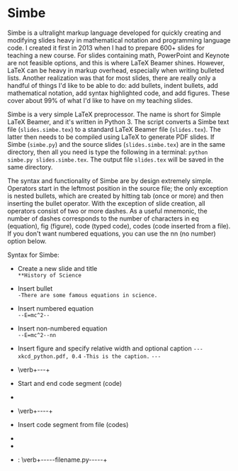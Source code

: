 # Simbe

Simbe is a ultralight markup language developed for quickly creating and modifying slides heavy in mathematical notation and programming language code. I created it first in 2013 when I had to prepare 600+ slides for teaching a new course. For slides containing math, PowerPoint and Keynote are not feasible options, and this is where LaTeX Beamer shines. However, LaTeX can be heavy in markup overhead, especially when writing bulleted lists. Another realization was that for most slides, there are really only a handful of things I'd like to be able to do: add bullets, indent bullets, add mathematical notation, add syntax highlighted code, and add figures. These cover about 99% of what I'd like to have on my teaching slides.

Simbe is a very simple LaTeX preprocessor. The name is short for Simple LaTeX Beamer, and it's written in Python 3. The script converts a Simbe text file (`slides.simbe.tex`) to a standard LaTeX Beamer file (`slides.tex`). The latter then needs to be compiled using LaTeX to generate PDF slides. If Simbe (`simbe.py`) and the source slides (`slides.simbe.tex`) are in the same directory, then all you need is type the following in a terminal: `python simbe.py slides.simbe.tex`. The output file `slides.tex` will be saved in the same directory.

The syntax and functionality of Simbe are by design extremely simple. Operators start in the leftmost position in the source file; the only exception is nested bullets, which are created by hitting tab (once or more) and then inserting the bullet operator. With the exception of slide creation, all operators consist of two or more dashes. As a useful mnemonic, the number of dashes corresponds to the number of characters in eq (equation), fig (figure), code (typed code), codes (code inserted from a file). If you don't want numbered equations, you can use the nn (no number) option below.

Syntax for Simbe:
- Create a new slide and title <br />
  `**History of Science` 
- Insert bullet <br />
  `-There are some famous equations in science.`
- Insert numbered equation <br />
  `--E=mc^2--`
- Insert non-numbered equation <br />
  `--E=mc^2--nn`
- Insert figure and specify relative width and optional caption
  `---`
  `xkcd_python.pdf, 0.4`
  `-This is the caption.`
  `---`




- \verb+---+

- Start and end code segment (code) <br />
- 
- \verb+----+
- Insert code segment from file (codes) <br />
- 
- 
- : \verb+-----filename.py-----+









